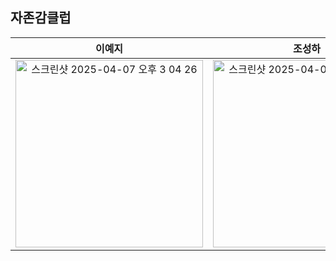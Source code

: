 ## 자존감클럽

| 이예지 | 조성하 | 성윤정 |
|:----------:|:----------:|:----------:|
|<img width="300" alt="스크린샷 2025-04-07 오후 3 04 26" src="https://github.com/user-attachments/assets/6310c86c-f067-4dd9-9ab6-903b45b8b74b" />|<img width="300" alt="스크린샷 2025-04-07 오후 2 47 33" src="https://github.com/user-attachments/assets/368700d7-d591-4bf2-9706-17da7145e191" />|<img width="300" alt="스크린샷 2025-04-07 오후 2 56 17" src="https://github.com/user-attachments/assets/aef3629f-44b2-40bc-b90d-eabaf075241e" />|
